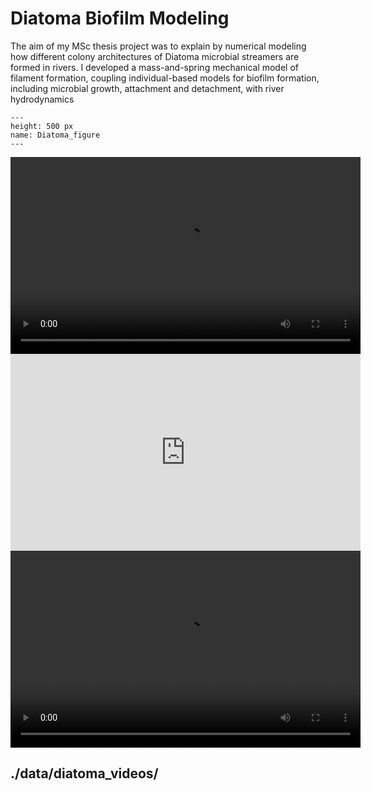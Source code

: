 # Diatoma Biofilm Modeling

The aim of my MSc thesis project was to explain by numerical modeling how different colony architectures of Diatoma microbial streamers are formed in rivers. I developed a mass-and-spring mechanical model of filament formation, coupling individual-based models for biofilm formation, including microbial growth, attachment and detachment, with river hydrodynamics

```{figure} ./img/Diatoma.jpg  
---
height: 500 px
name: Diatoma_figure
---
```

<video width="560" height="315" controls>
    <source src="srep03649-s2.mov" type="video/mov">
    Your browser does not support the video tag.
</video>

<iframe width="560" height="315" src="https://www.youtube.com/embed/MMTs0_TJiAI?si=1vNbwGn_JHybIO5o" title="YouTube video player" frameborder="0" allow="accelerometer; autoplay; clipboard-write; encrypted-media; gyroscope; picture-in-picture; web-share" referrerpolicy="strict-origin-when-cross-origin" allowfullscreen></iframe>

<video width="560" height="315" controls>
  <source src="_static/Ridge_3.mp4" type="video/mp4">
  Your browser does not support the video tag.
</video>

## ./data/diatoma_videos/
